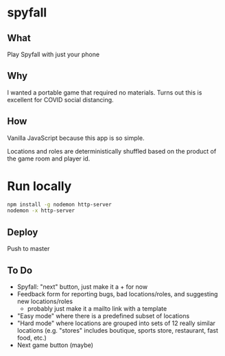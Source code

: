 # spyfall

## What

Play Spyfall with just your phone

## Why

I wanted a portable game that required no materials. Turns out this is excellent for COVID social distancing.

## How

Vanilla JavaScript because this app is so simple.

Locations and roles are deterministically shuffled based on the product of the game room and player id.

# Run locally

```sh
npm install -g nodemon http-server
nodemon -x http-server
```

## Deploy

Push to master

## To Do

- Spyfall: "next" button, just make it a + for now
- Feedback form for reporting bugs, bad locations/roles, and suggesting new locations/roles
  - probably just make it a mailto link with a template
- "Easy mode" where there is a predefined subset of locations
- "Hard mode" where locations are grouped into sets of 12 really similar locations (e.g. "stores" includes boutique, sports store, restaurant, fast food, etc.)
- Next game button (maybe)
